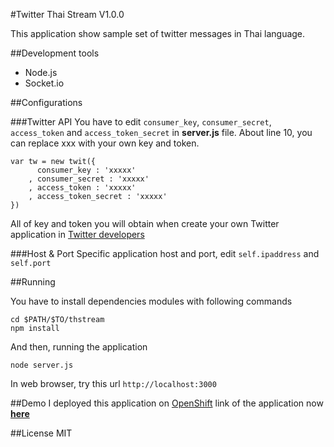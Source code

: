 #Twitter Thai Stream V1.0.0

This application show sample set of twitter messages in Thai language.


##Development tools

- Node.js
- Socket.io

##Configurations

###Twitter API
You have to edit `consumer_key`, `consumer_secret`, `access_token` and `access_token_secret` in **server.js** file. About line 10, you can replace xxx with your own key and token.

```
var tw = new twit({
      consumer_key : 'xxxxx' 
    , consumer_secret : 'xxxxx'
    , access_token : 'xxxxx'
    , access_token_secret : 'xxxxx'
})
```

All of key and token you will obtain when create your own Twitter application in [Twitter developers](https://dev.twitter.com) 

###Host & Port
Specific application host and port, edit `self.ipaddress` and `self.port`


##Running

You have to install dependencies modules with following commands
```
cd $PATH/$TO/thstream
npm install
```
And then, running the application
```
node server.js
```

In web browser, try this url `http://localhost:3000`


##Demo
I deployed this application on [OpenShift](http://openshift.com) link of the application now [**here**](http://thstream-khasathan.rhcloud.com)


##License
MIT
